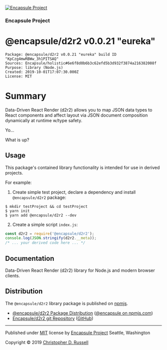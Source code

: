 [![Encapsule Project](https://encapsule.io/images/blue-burst-encapsule.io-icon-72x72.png "Encapsule Project")](https://encapsule.io)

### Encapsule Project

# @encapsule/d2r2 v0.0.21 "eureka"

```
Package: @encapsule/d2r2 v0.0.21 "eureka" build ID "KpCzg4mwRBWw_3h1PITSAQ"
Sources: Encapsule/holistic#6e6f8d0b6b3c62efd5b3d932f3874a216382008f
Purpose: library (Node.js)
Created: 2019-10-01T17:07:30.000Z
License: MIT
```

# Summary

Data-Driven React Render (d2r2) allows you to map JSON data types to React components and affect layout via JSON document composition dynamically at runtime w/type safety.

Yo...

What is up?

## Usage

This package's contained library functionality is intended for use in derived projects.

For example:

1. Create simple test project, declare a dependency and install `@encapsule/d2r2` package:

```
$ mkdir testProject && cd testProject
$ yarn init
$ yarn add @encapsule/d2r2 --dev
```

2. Create a simple script `index.js`:

```JavaScript
const d2r2 = require('@encapsule/d2r2');
console.log(JSON.stringify(d2r2.__meta));
/* ... your derived code here ... */
```

## Documentation

Data-Driven React Render (d2r2) library for Node.js and modern browser clients.

## Distribution

The `@encapsule/d2r2` library package is published on [npmjs](https://npmjs.com).

- [@encapsule/d2r2 Package Distribution](https://npmjs.com/package/@encapsule/d2r2/v/0.0.21) ([@encapsule on npmjs.com](https://www.npmjs.com/org/encapsule))
- [Encapsule/d2r2 git Repository](https://github.com/Encapsule/d2r2) ([GitHub](https://github.com/Encapsule))

<hr>

Published under [MIT](LICENSE) license by [Encapsule Project](https://encapsule.io) Seattle, Washington

Copyright &copy; 2019 [Christopher D. Russell](http://chrisrussell.net)